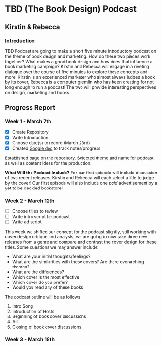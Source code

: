 # TBD (The Book Design) Podcast
## Kirstin & Rebecca 

### Introduction 
TBD Podcast are going to make a short five minute introductory podcast on the theme of book design and marketing. How do these two pieces work together? What makes a good book design and how does that influence a book marketing campaign? Kirstin and Rebecca will engage in a riveting dialogue over the course of five minutes to explore these concepts and more! Kirstin is an experienced marketer who almost always judges a book by its cover, Rebecca is a computer gremlin who has been creating for not long enough to run a podcast! The two will provide interesting perspectives on design, marketing and books. 

## Progress Report

### Week 1 - March 7th

- [x] Create Repository 
- [x] Write Introduction
- [x] Choose date(s) to record (March 23rd) 
- [x] Created [Google doc](https://docs.google.com/document/d/1wKqAWS8fh4DGoO0PELuPed_d3MSZxlmtmH4egvL7T3I/edit?usp=sharing) to track notes/progress

Established page on the repository. Selected theme and name for podcast as well as content ideas for the production.

**What Will the Podcast Include?**
For our first episode will include discussion of two recent releases. Kirstin and Rebecca will each select a title to judge by the cover! Our first episode will also include one *paid* advertisement by a yet to be decided bookstore!

### Week 2 - March 12th

- [ ] Choose titles to review
- [ ] Write intro script for podcast
- [ ] Write ad script

This week we shifted our concept for the podcast slightly, still working with cover design critique and analysis, we are going to now take three new releases from a genre and compare and contrast the cover design for these titles. Some questions we may answer include:

<ul>
     <li>What are your initial thoughts/feelings?</li> 
      <li>What are the similarities with these covers? Are there overarching themes?</li>
      <li>What are the differences?</li>
      <li>Which cover is the most effective</li>
      <li>Which cover do you prefer?</li>
      <li>Would you read any of these books</li>
</ul>

The podcast outline will be as follows:
<ol>
      <li>Intro Song</li>
      <li>Introduction of Hosts</li>
      <li>Beginning of book cover discussions</li>
      <li>Ad</li>
      <li>Closing of book cover discussions</li>
</ol>

### Week 3 - March 19th

